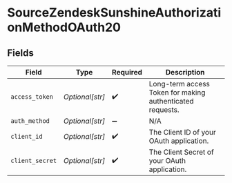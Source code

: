# SourceZendeskSunshineAuthorizationMethodOAuth20


## Fields

| Field                                                     | Type                                                      | Required                                                  | Description                                               |
| --------------------------------------------------------- | --------------------------------------------------------- | --------------------------------------------------------- | --------------------------------------------------------- |
| `access_token`                                            | *Optional[str]*                                           | :heavy_check_mark:                                        | Long-term access Token for making authenticated requests. |
| `auth_method`                                             | *Optional[str]*                                           | :heavy_minus_sign:                                        | N/A                                                       |
| `client_id`                                               | *Optional[str]*                                           | :heavy_check_mark:                                        | The Client ID of your OAuth application.                  |
| `client_secret`                                           | *Optional[str]*                                           | :heavy_check_mark:                                        | The Client Secret of your OAuth application.              |